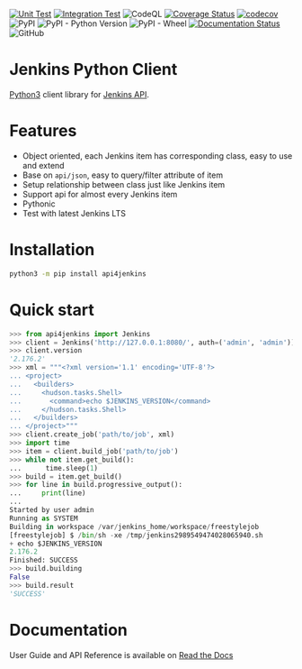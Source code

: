 [![Unit Test](https://github.com/joelee2012/api4jenkins/actions/workflows/unittest.yml/badge.svg?branch=master)](https://github.com/joelee2012/api4jenkins/actions/workflows/unittest.yml)
[![Integration Test](https://github.com/joelee2012/api4jenkins/actions/workflows/integration.yml/badge.svg?branch=master)](https://github.com/joelee2012/api4jenkins/actions/workflows/integration.yml)
![CodeQL](https://github.com/joelee2012/api4jenkins/workflows/CodeQL/badge.svg?branch=master)
[![Coverage Status](https://coveralls.io/repos/github/joelee2012/api4jenkins/badge.svg?branch=master)](https://coveralls.io/github/joelee2012/api4jenkins?branch=master)
[![codecov](https://codecov.io/gh/joelee2012/api4jenkins/branch/master/graph/badge.svg?token=YGM4CIB149)](https://codecov.io/gh/joelee2012/api4jenkins)
![PyPI](https://img.shields.io/pypi/v/api4jenkins)
![PyPI - Python Version](https://img.shields.io/pypi/pyversions/api4jenkins)
![PyPI - Wheel](https://img.shields.io/pypi/wheel/api4jenkins)
[![Documentation Status](https://readthedocs.org/projects/api4jenkins/badge/?version=latest)](https://api4jenkins.readthedocs.io/en/latest/?badge=latest)
![GitHub](https://img.shields.io/github/license/joelee2012/api4jenkins)


# Jenkins Python Client

[Python3](https://www.python.org/) client library for [Jenkins API](https://www.jenkins.io/doc/book/using/remote-access-api/).

# Features

- Object oriented, each Jenkins item has corresponding class, easy to use and extend
- Base on `api/json`, easy to query/filter attribute of item
- Setup relationship between class just like Jenkins item
- Support api for almost every Jenkins item
- Pythonic
- Test with latest Jenkins LTS

# Installation

```bash
python3 -m pip install api4jenkins
```

# Quick start

```python
>>> from api4jenkins import Jenkins
>>> client = Jenkins('http://127.0.0.1:8080/', auth=('admin', 'admin'))
>>> client.version
'2.176.2'
>>> xml = """<?xml version='1.1' encoding='UTF-8'?>
... <project>
...   <builders>
...     <hudson.tasks.Shell>
...       <command>echo $JENKINS_VERSION</command>
...     </hudson.tasks.Shell>
...   </builders>
... </project>"""
>>> client.create_job('path/to/job', xml)
>>> import time
>>> item = client.build_job('path/to/job')
>>> while not item.get_build():
...      time.sleep(1)
>>> build = item.get_build()
>>> for line in build.progressive_output():
...     print(line)
...
Started by user admin
Running as SYSTEM
Building in workspace /var/jenkins_home/workspace/freestylejob
[freestylejob] $ /bin/sh -xe /tmp/jenkins2989549474028065940.sh
+ echo $JENKINS_VERSION
2.176.2
Finished: SUCCESS
>>> build.building
False
>>> build.result
'SUCCESS'
  ```

# Documentation
User Guide and API Reference is available on [Read the Docs](https://api4jenkins.readthedocs.io/)

